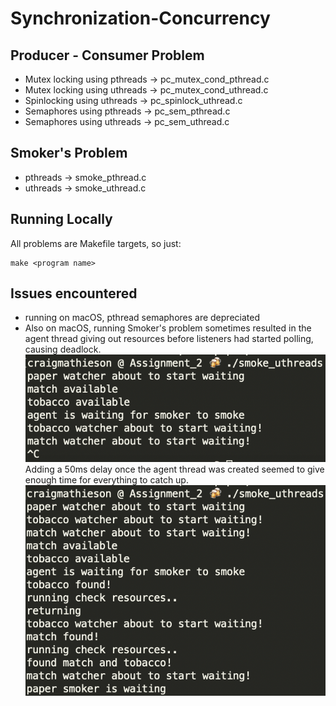 # Synchronization-Concurrency

## Producer - Consumer Problem
- Mutex locking using pthreads -> pc_mutex_cond_pthread.c
- Mutex locking using uthreads -> pc_mutex_cond_uthread.c
- Spinlocking using uthreads -> pc_spinlock_uthread.c
- Semaphores using pthreads -> pc_sem_pthread.c
- Semaphores using uthreads -> pc_sem_uthread.c

## Smoker's Problem 
- pthreads -> smoke_pthread.c
- uthreads -> smoke_uthread.c

## Running Locally
All problems are Makefile targets, so just:
```shell
make <program name>
```

## Issues encountered
- running on macOS, pthread semaphores are depreciated
- Also on macOS, running Smoker's problem sometimes resulted in the agent thread giving out resources before listeners had started polling, causing deadlock.
![](desc/issue.png)
Adding a 50ms delay once the agent thread was created seemed to give enough time for everything to catch up.
![](desc/solved.png)
